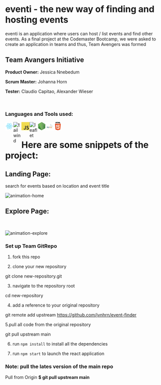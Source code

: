 # eventi - the new way of finding and hosting events
eventi is an application where users can host / list events and find other events. As a final project at the Codemaster Bootcamp, we were asked to create an application in teams and thus, Team Avengers was formed

## Team Avangers Initiative

**Product Owner:** Jessica Nnebedum

**Scrum Master:** Johanna Horn

**Tester:** Claudio Capitao, Alexander Wieser

<br>

### Languages and Tools used:

<img align="left" alt="React" width="26px" src="https://raw.githubusercontent.com/github/explore/80688e429a7d4ef2fca1e82350fe8e3517d3494d/topics/react/react.png" />

<img align="left" alt="tailwind" width="26px" src="https://tailwindcss.com/_next/static/media/tailwindcss-mark.cb8046c163f77190406dfbf4dec89848.svg" />

<img align="left" alt="JavaScript" width="26px" src="https://raw.githubusercontent.com/github/explore/80688e429a7d4ef2fca1e82350fe8e3517d3494d/topics/javascript/javascript.png" />

<img align="left" alt="leaflet" width="26px" src="https://leafletjs.com/docs/images/logo.png" />

<img align="left" alt="Node.js" width="26px" src="https://raw.githubusercontent.com/github/explore/80688e429a7d4ef2fca1e82350fe8e3517d3494d/topics/nodejs/nodejs.png" />

<img align="left" alt="mySQL" width="26px" src="https://raw.githubusercontent.com/github/explore/80688e429a7d4ef2fca1e82350fe8e3517d3494d/topics/mysql/mysql.png" />

<img align="left" alt="html" width="26px" src="https://raw.githubusercontent.com/github/explore/80688e429a7d4ef2fca1e82350fe8e3517d3494d/topics/html/html.png" />

<br>

# Here are some snippets of the project:

## Landing Page:
search for events based on location and event title
<br>

![animation-home](https://user-images.githubusercontent.com/64739763/109396817-a85ea500-7933-11eb-8865-8b1969dfbefa.gif)

## Explore Page:
<br>

![animation-explore](https://user-images.githubusercontent.com/64739763/109397517-3d16d200-7937-11eb-98af-ab2d59dbf174.gif)


### Set up Team GitRepo

1. fork this repo 

2. clone your new repository

git clone new-repository.git

3. navigate to the repository root

cd new-repository

4. add a reference to your original repository

git remote add upstream https://github.com/jvnhrn/event-finder

5.pull all code from the original repository

git pull upstream main

6. run ` npm install ` to install all the dependencies

7. run ` npm start ` to launch the react application


### Note: pull the lates version of the main repo 

Pull from Origin 
**$ git pull upstream main**
